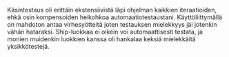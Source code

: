 Käsintestaus oli erittäin ekstensiivistä läpi ohjelman kaikkien iteraatioiden, ehkä osin kompensoiden heikohkoa automaatiotestaustani. Käyttöliittymällä on mahdoton antaa virhesyötteitä joten testauksen mielekkyys jäi jotenkin vähän hataraksi. Ship-luokkaa ei oikein voi automaattisesti testata, ja monien muidenkin luokkien kanssa oli hankalaa keksiä mielekkäitä yksikkötestejä.
